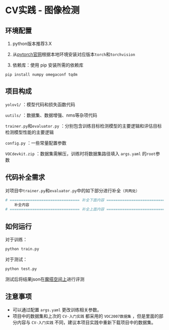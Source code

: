 # CV实践 - 图像检测
## 环境配置
1. python版本推荐3.X

2. 从[pytorch官网](https://pytorch.org/)根据本地环境安装对应版本`torch`和`torchvision`

3. 依赖库：使用 pip 安装所需的依赖库
```
pip install numpy omegaconf tqdm 
```

## 项目构成
`yolov1/` ：模型代码和损失函数代码

`uutils/` ：数据集、数据增强、nms等杂项代码

`trainer.py`和`evaluator.py` ：分别包含训练目标检测模型的主要逻辑和评估目标检测模型性能的主要逻辑

`config.py` ：一些常量配置参数

`VOCdevkit.zip` ：数据集需解压，训练时将数据集路径填入 `args.yaml` 的`root`参数

## 代码补全需求
对项目中`trainer.py`和`evaluator.py`中的如下部分进行补全`（共两处）`
```python
# =============================== 补全下面内容 ===============================
    补全内容
# =============================== 补全上面内容 ===============================
```

## 如何运行
对于训练：
```bash
python train.py
```
对于测试：
```bash
python test.py
```
测试后将结果json在[魔搭空间上](https://modelscope.cn/studios/xieyazhen/voc2007_layout_test)进行评测

## 注意事项
- 可以通过配置 `args.yaml` 更改训练相关参数。
- 项目中的数据集和上次的 `CV-入门实践` 都采用的 `VOC2007数据集` ，但是里面的部分内容与 `CV-入门实践` 不同，建议本项目实践中重新下载项目中的数据集。
